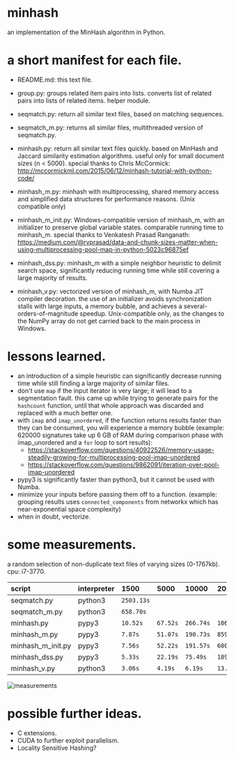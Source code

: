 # minhash
an implementation of the MinHash algorithm in Python.

# a short manifest for each file.

- README.md: this text file.

- group.py: groups related item pairs into lists. converts list of related pairs into lists of related items. helper module.

- seqmatch.py: return all similar text files, based on matching sequences.

- seqmatch_m.py: returns all similar files, multithreaded version of seqmatch.py.

- minhash.py: return all similar text files quickly. based on MinHash and Jaccard similarity estimation algorithms. useful only for small document sizes (n < 5000). special thanks to Chris McCormick: http://mccormickml.com/2015/06/12/minhash-tutorial-with-python-code/

- minhash_m.py: minhash with multiprocessing, shared memory access and simplified data structures for performance reasons. (Unix compatible only)

- minhash_m_init.py: Windows-compatible version of minhash_m, with an initializer to preserve global variable states. comparable running time to minhash_m. special thanks to Venkatesh Prasad Ranganath: https://medium.com/@rvprasad/data-and-chunk-sizes-matter-when-using-multiprocessing-pool-map-in-python-5023c96875ef

- minhash_dss.py: minhash_m with a simple neighbor heuristic to delimit search space, significantly reducing running time while still covering a large majority of results.

- minhash_v.py: vectorized version of minhash_m, with Numba JIT compiler decoration. the use of an initializer avoids synchronization stalls with large inputs, a memory bubble, and achieves a several-orders-of-magnitude speedup. Unix-compatible only, as the changes to the NumPy array do not get carried back to the main process in Windows.

# lessons learned.
- an introduction of a simple heuristic can significantly decrease running time while still finding a large majority of similar files.
- don't use `map` if the input iterator is very large; it will lead to a segmentation fault. this came up while trying to generate pairs for the `hashcount` function, until that whole approach was discarded and replaced with a much better one.
- with `imap` and `imap_unordered`, if the function returns results faster than they can be consumed, you will experience a memory bubble (example: 620000 signatures take up 6 GB of RAM during comparison phase with imap_unordered and a `for` loop to sort results):
    - https://stackoverflow.com/questions/40922526/memory-usage-steadily-growing-for-multiprocessing-pool-imap-unordered
    - https://stackoverflow.com/questions/9862091/iteration-over-pool-imap-unordered
- pypy3 is significantly faster than python3, but it cannot be used with Numba.
- minimize your inputs before passing them off to a function. (example: grouping results uses `connected_components` from networkx which has near-exponential space complexity)
- when in doubt, vectorize.

# some measurements.
a random selection of non-duplicate text files of varying sizes (0-1767kb). cpu: i7-3770.

|       script      | interpreter | 1500       | 5000     |   10000   |   20000    |    50000   |
| :---------------- | ----------- | :--------- | :------- | :-------- | :--------- | :--------- |
| seqmatch.py       | python3     | `2503.13s` |          |           |            |            |
| seqmatch_m.py     | python3     | `658.70s`  |          |           |            |            |
| minhash.py        | pypy3       | `10.52s`   | `67.52s` | `266.74s` | `1060.77s` | `8278.96s` |
| minhash_m.py      | pypy3       | `7.87s`    | `51.07s` | `190.73s` | `859.66s`  | `4094.37s` |
| minhash_m_init.py | pypy3       | `7.56s`    | `52.22s` | `191.57s` | `680.1s`   | `5070.27s` |
| minhash_dss.py    | pypy3       | `5.33s`    | `22.19s` | `75.49s`  | `189.22s`  | `1019.88s` |
| minhash_v.py      | python3     | `3.06s`    | `4.19s`  | `6.19s`   | `13.51s`   | `59.42s`   |

![measurements](https://github.com/ppw0/minhash/blob/master/img/measurements.png)

# possible further ideas.

- C extensions.
- CUDA to further exploit parallelism.
- Locality Sensitive Hashing?
